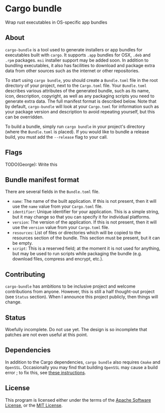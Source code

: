 # Cargo bundle

Wrap rust executables in OS-specific app bundles

## About

 `cargo-bundle` is a tool used to generate installers or app bundles for executables built with `cargo`.
It supports `.app` bundles for OSX, `.deb` and `.rpm` packages. `msi` installer support may be added soon.
In addition to bundling executables, it also has facilities to download and package extra data from other
sources such as the internet or other repositories.

 To start using `cargo bundle`, you should create a `Bundle.toml` file in the root directory of your project,
next to the `Cargo.toml` file. Your `Bundle.toml` describes various attributes of the generated bundle, such
as its name, icon, description, copyright, as well as any packaging scripts you need to generate extra data.
The full manifest format is described below. Note that by default, `cargo-bundle` will look at your `Cargo.toml`
for information such as your package version and description to avoid repeating yourself, but this can be
overridden.

 To build a bundle, simply run `cargo bundle` in your project's directory (where the `Bundle.toml` is placed).
If you would like to bundle a release build, you must add the `--release` flag to your call.

## Flags

 TODO(George): Write this

## Bundle manifest format

 There are several fields in the `Bundle.toml` file.

 * `name`: The name of the built application. If this is not present, then it will use the `name` value from
           your `Cargo.toml` file.
 * `identifier`: Unique identifier for your application. This is a simple string, but it may change so that
                 you can specify it for individual platforms.
 * `version`: The version of the application. If this is not present, then it will use the `version` value from
              your `Cargo.toml` file.
 * `resources`: List of files or directories which will be copied to the resources section of the bundle. This
                section must be present, but it can be empty.
 * `script`: This is a reserved field; at the moment it is not used for anything, but may be used to run scripts
             while packaging the bundle (e.g. download files, compress and encrypt, etc.).

## Contributing

 `cargo-bundle` has ambitions to be inclusive project and welcome contributions from anyone. However, this is
still a half thought-out project (see `Status` section). When I announce this project publicly, then things
will change.

## Status

 Woefully incomplete. Do not use yet. The design is so incomplete that patches are not even useful at this
point.

## Dependencies

 In addition to the Cargo dependencies, `cargo bundle` also requires `Cmake` and `OpenSSL`. Occasionally you may find that
building `OpenSSL` may cause a build error ; to fix this, see [these instructions](https://github.com/alexcrichton/ssh2-rs/issues/28).

## License

This program is licensed either under the terms of the [Apache Software License](http://www.apache.org/licenses/LICENSE-2.0.),
or the [MIT License](https://opensource.org/licenses/MIT). 
